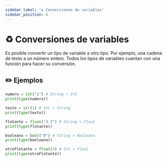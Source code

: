 ```yaml
---
sidebar_label: '♻️ Conversiones de variables'
sidebar_position: 6
---
```


# ♻️ Conversiones de variables

Es posible convertir un tipo de variable a otro tipo. Por ejemplo, una cadena de texto a un número entero. Todos los tipos de variables cuentan con una función para hacer su conversión.

## ✏️ Ejemplos

```python title="Ejemplos de las conversiones de variables"
numero = int("1") # String > Int
print(type(numero))

texto = str(1) # Int > String
print(type(texto))

flotante = float("3.3") # String > Float
print(type(flotante))

booleano = bool("0") # String > Booleano
print(type(booleano))

otroFlotante = float(3) # Int > Float
print(type(otroFlotante))
```
